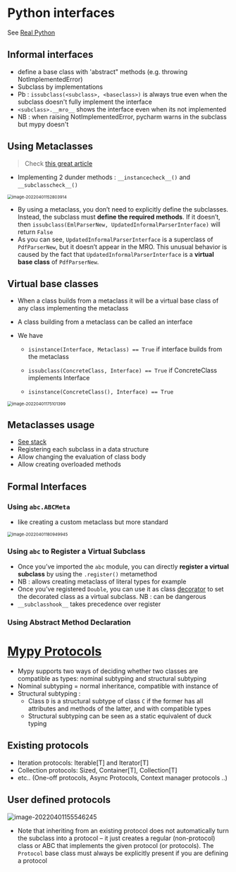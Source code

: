 # Python interfaces

See [Real Python](https://realpython.com/python-interface/#python-interface-overview)

## Informal interfaces

- define a base class with 'abstract" methods (e.g. throwing NotImplementedError)
- Subclass by implementations
- Pb : `issubclass(<subclass>, <baseclass>)` is always true even when the subclass doesn't fully implement the interface
- `<subclass>.__mro__` shows the interface even when its not implemented
- NB : when raising NotImplementedError, pycharm warns in the subclass but mypy doesn't

## Using Metaclasses

> Check [this great article](https://levelup.gitconnected.com/metaphysics-2036b38fa711)

- Implementing 2 dunder methods : `__instancecheck__()` and `__subclasscheck__()`

<img src="https://raw.githubusercontent.com/lebrunthibault/images_bucket/master/img/image-20220401152803914.png" alt="image-20220401152803914" style="zoom:67%;" />

- By using a metaclass, you don’t need to explicitly define the subclasses. Instead, the subclass must **define the required methods**. If it doesn’t, then `issubclass(EmlParserNew, UpdatedInformalParserInterface)` will return `False`
- As you can see, `UpdatedInformalParserInterface` is a superclass of `PdfParserNew`, but it doesn’t appear in the MRO. This unusual behavior is caused by the fact that `UpdatedInformalParserInterface` is a **virtual base class** of `PdfParserNew`.

## Virtual base classes

- When a class builds from a metaclass it will be a virtual base class of any class implementing the metaclass

- A class building from a metaclass can be called an interface

- We have

  - `isinstance(Interface, Metaclass) == True` if interface builds from the metaclass

  - `issubclass(ConcreteClass, Interface) == True` if ConcreteClass implements Interface
  - `isinstance(ConcreteClass(), Interface) == True`

<img src="https://raw.githubusercontent.com/lebrunthibault/images_bucket/master/img/image-20220401175101399.png" alt="image-20220401175101399" style="zoom:67%;" />



## Metaclasses usage

- [See stack](https://stackoverflow.com/questions/392160/what-are-some-concrete-use-cases-for-metaclasses#:~:text=Having%20considered%20the%20most%20common,or%20function%20can%20unbake%20them.)
- Registering each subclass in a data structure
- Allow changing the evaluation of class body
- Allow creating overloaded methods

## Formal Interfaces

### Using `abc.ABCMeta`

- like creating a custom metaclass but more standard

<img src="https://raw.githubusercontent.com/lebrunthibault/images_bucket/master/img/image-20220401180949945.png" alt="image-20220401180949945" style="zoom:67%;" />



### Using `abc` to Register a Virtual Subclass

- Once you’ve imported the `abc` module, you can directly **register a virtual subclass** by using the `.register()` metamethod
- NB : allows creating metaclass of literal types for example
- Once you’ve registered `Double`, you can use it as class [decorator](https://realpython.com/courses/python-decorators-101/) to set the decorated class as a virtual subclass. NB : can be dangerous
- `__subclasshook__` takes precedence over register

### Using Abstract Method Declaration



# [Mypy Protocols](https://mypy.readthedocs.io/en/stable/protocols.html)

- Mypy supports two ways of deciding whether two classes are compatible as types: nominal subtyping and structural subtyping
- Nominal subtyping = normal inheritance, compatible with instance of
- Structural subtyping : 
  - Class `D` is a structural subtype of class `C` if the former has all attributes and methods of the latter, and with compatible types
  - Structural subtyping can be seen as a static equivalent of duck typing

## Existing protocols

- Iteration protocols: Iterable[T] and Iterator[T]
- Collection protocols: Sized, Container[T], Collection[T]
- etc.. (One-off protocols, Async Protocols, Context manager protocols ..)

## User defined protocols

![image-20220401155546245](https://raw.githubusercontent.com/lebrunthibault/images_bucket/master/img/image-20220401155546245.png)

- Note that inheriting from an existing protocol does not automatically turn the subclass into a protocol – it just creates a regular (non-protocol) class or ABC that implements the given protocol (or protocols). The `Protocol` base class must always be explicitly present if you are defining a protocol


